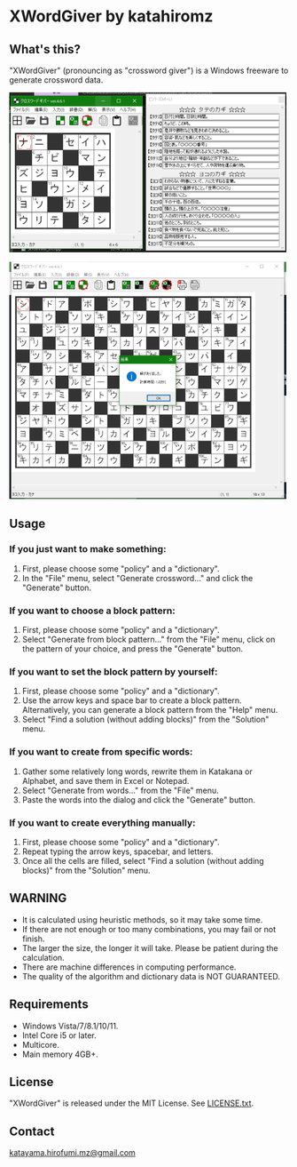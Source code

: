 ﻿# XWordGiver by katahiromz

## What's this?

"XWordGiver" (pronouncing as "crossword giver") is a Windows freeware to generate crossword data.

![Screenshot 1](screenshot1.png "Screenshot 1")

![Screenshot 2](screenshot2.png "Screenshot 2")

## Usage

### If you just want to make something:

1. First, please choose some "policy" and a "dictionary".
2. In the "File" menu, select "Generate crossword..." and click the "Generate" button.

### If you want to choose a block pattern:

1. First, please choose some "policy" and a "dictionary".
2. Select "Generate from block pattern..." from the "File" menu, click on the pattern of your choice, and press the "Generate" button.

### If you want to set the block pattern by yourself:

1. First, please choose some "policy" and a "dictionary".
2. Use the arrow keys and space bar to create a block pattern. Alternatively, you can generate a block pattern from the "Help" menu.
3. Select "Find a solution (without adding blocks)" from the "Solution" menu.

### If you want to create from specific words:

1. Gather some relatively long words, rewrite them in Katakana or Alphabet, and save them in Excel or Notepad.
2. Select "Generate from words..." from the "File" menu.
3. Paste the words into the dialog and click the "Generate" button.

### If you want to create everything manually:

1. First, please choose some "policy" and a "dictionary".
2. Repeat typing the arrow keys, spacebar, and letters.
3. Once all the cells are filled, select "Find a solution (without adding blocks)" from the "Solution" menu.

## WARNING

- It is calculated using heuristic methods, so it may take some time.
- If there are not enough or too many combinations, you may fail or not finish.
- The larger the size, the longer it will take. Please be patient during the calculation.
- There are machine differences in computing performance.
- The quality of the algorithm and dictionary data is NOT GUARANTEED.

## Requirements

- Windows Vista/7/8.1/10/11.
- Intel Core i5 or later.
- Multicore.
- Main memory 4GB+.

## License

"XWordGiver" is released under the MIT License. See [LICENSE.txt](LICENSE.txt).

## Contact

katayama.hirofumi.mz@gmail.com
